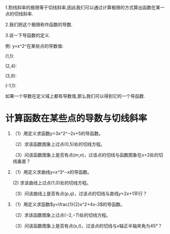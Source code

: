 1.割线斜率的极限等于切线斜率,因此我们可以通过计算极限的方式算出函数在某一点的切线斜率.

2.我们把这个极限称作函数的导数.

3.说一下导函数的定义.

例: y=x^2^在某些点的导数值:

(1,1):

(2,4):

(3,9):

(-1,1):



如果一个导数在定义域上都有导数值,那么我们可以得到它的一个导函数.





# 计算函数在某些点的导数与切线斜率

1. （1）用定义求函数*y*=3x^2^−2*x*+5的导函数。

   （2）求该函数图象上过点(0,5)处的切线方程。

   （3）问该函数图象上是否有点(m,n)，过该点的切线与函数图象在*x*=2处的切线垂直？

2. （1）用定义求曲线y=x^3^−x的导函数。

      (2)  求该曲线上过点(1,0)处的切线方程。

   （3）问该曲线上是否有点(*p*,*q*)，过该点的切线与直线*y*=2*x*+1平行？

3. （1）用定义求函数$y=\frac{1}{2}x^2+4x-3$的导函数。

   （2）求该函数图象上过点(−2,−7)处的切线方程。

   （3）问该函数图象上是否有点(*s*,*t*)，过该点的切线与*x*轴正半轴夹角为45°？


